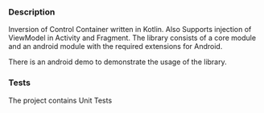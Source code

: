 ### Description

Inversion of Control Container written in Kotlin. Also Supports injection of ViewModel in Activity
and Fragment. The library consists of a core module and an android module with the required extensions 
for Android.

There is an android demo to demonstrate the usage of the library.

### Tests

The project contains Unit Tests